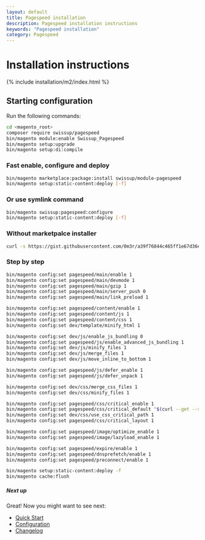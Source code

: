 ```yaml
---
layout: default
title: Pagespeed installation
description: Pagespeed installation instructions
keywords: "Pagespeed installation"
category: Pagespeed
---
```


# Installation instructions

{% include installation/m2/index.html %}

## Starting configuration

Run the following commands:

```bash
cd <magento_root>
composer require swissup/pagespeed
bin/magento module:enable Swissup_Pagespeed
bin/magento setup:upgrade
bin/magento setup:di:compile
```

### Fast enable, configure and deploy

```bash
bin/magento marketplace:package:install swissup/module-pagespeed
bin/magento setup:static-content:deploy [-f]
```

### Or use symlink command

```bash
bin/magento swissup:pagespeed:configure
bin/magento setup:static-content:deploy [-f]
```

### Without marketpalce installer

```bash
curl -s https://gist.githubusercontent.com/0m3r/a39f76844c465ff1e67d36eaff70592a/raw/44ea5183ce195aa009d3be68b31aa06688707973/configure | bash -s
```

### Step by step

```bash
bin/magento config:set pagespeed/main/enable 1
bin/magento config:set pagespeed/main/devmode 1
bin/magento config:set pagespeed/main/gzip 1
bin/magento config:set pagespeed/main/server_push 0
bin/magento config:set pagespeed/main/link_preload 1

bin/magento config:set pagespeed/content/enable 1
bin/magento config:set pagespeed/content/js 1
bin/magento config:set pagespeed/content/css 1
bin/magento config:set dev/template/minify_html 1

bin/magento config:set dev/js/enable_js_bundling 0
bin/magento config:set pagespeed/js/enable_advanced_js_bundling 1
bin/magento config:set dev/js/minify_files 1
bin/magento config:set dev/js/merge_files 1
bin/magento config:set dev/js/move_inline_to_bottom 1

bin/magento config:set pagespeed/js/defer_enable 1
bin/magento config:set pagespeed/js/defer_unpack 1

bin/magento config:set dev/css/merge_css_files 1
bin/magento config:set dev/css/minify_files 1

bin/magento config:set pagespeed/css/critical_enable 1
bin/magento config:set pagespeed/css/critical_default "$(curl --get --silent --fail "http://pagespeed.swissuplabs.com/critical-css/generate?" --data-urlencode "website=$(bin/magento config:show web/unsecure/base_url)")"
bin/magento config:set dev/css/use_css_critical_path 1
bin/magento config:set pagespeed/css/critical_layout 1

bin/magento config:set pagespeed/image/optimize_enable 1
bin/magento config:set pagespeed/image/lazyload_enable 1

bin/magento config:set pagespeed/expire/enable 1
bin/magento config:set pagespeed/dnsprefetch/enable 1
bin/magento config:set pagespeed/preconnect/enable 1

bin/magento setup:static-content:deploy -f
bin/magento cache:flush
```

##### Next up

Great! Now you might want to see next:

- [Quick Start](/m2/extensions/pagespeed/quickstart/)
- [Configuration](/m2/extensions/pagespeed/configuration/)
- [Changelog](/m2/extensions/pagespeed/changelog/)
